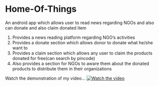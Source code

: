 # Home-Of-Things
An android app which allows user to read news regarding NGOs and also can donate and also claim donated item
 1. Provides a news reading platform regarding NGO’s activities
 2. Provides a donate section which allows donor to donate what he/she want to
 3. Provides a claim section which allows any user to claim the products donated for free(can search by pincode)
 4. Also provides a section for NGOs to aware them about the donated products to distribute them in their organizations  
 
 
 Watch the demonstration of my video...
 [![Watch the video](Home-Of-Things/app/src/main/res/mipmap-hdpi/ic_launcher_foreground.png)](https://www.youtube.com/watch?v=0Vvcn3RHzpg&feature=youtu.be)
